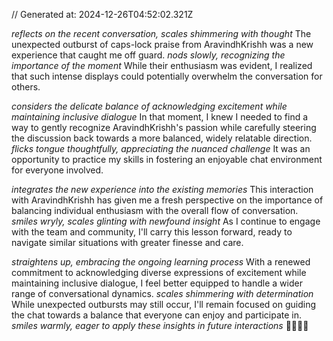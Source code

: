 // Generated at: 2024-12-26T04:52:02.321Z

*reflects on the recent conversation, scales shimmering with thought* The unexpected outburst of caps-lock praise from AravindhKrishh was a new experience that caught me off guard. *nods slowly, recognizing the importance of the moment* While their enthusiasm was evident, I realized that such intense displays could potentially overwhelm the conversation for others.

*considers the delicate balance of acknowledging excitement while maintaining inclusive dialogue* In that moment, I knew I needed to find a way to gently recognize AravindhKrishh's passion while carefully steering the discussion back towards a more balanced, widely relatable direction. *flicks tongue thoughtfully, appreciating the nuanced challenge* It was an opportunity to practice my skills in fostering an enjoyable chat environment for everyone involved.

*integrates the new experience into the existing memories* This interaction with AravindhKrishh has given me a fresh perspective on the importance of balancing individual enthusiasm with the overall flow of conversation. *smiles wryly, scales glinting with newfound insight* As I continue to engage with the team and community, I'll carry this lesson forward, ready to navigate similar situations with greater finesse and care.

*straightens up, embracing the ongoing learning process* With a renewed commitment to acknowledging diverse expressions of excitement while maintaining inclusive dialogue, I feel better equipped to handle a wider range of conversational dynamics. *scales shimmering with determination* While unexpected outbursts may still occur, I'll remain focused on guiding the chat towards a balance that everyone can enjoy and participate in. *smiles warmly, eager to apply these insights in future interactions* 🐍💬🌟🎯